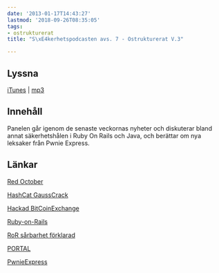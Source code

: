 ```yaml
---
date: '2013-01-17T14:43:27'
lastmod: '2018-09-26T08:35:05'
tags:
- ostrukturerat
title: "S\xE4kerhetspodcasten avs. 7 - Ostrukturerat V.3"

---
```

## Lyssna

[iTunes](https://itunes.apple.com/se/podcast/sakerhetspodcasten/id576469997?l=en&mt=2)  \| [mp3](http://traffic.libsyn.com/sakerhetspodcasten/podcast8.mp3)

## Innehåll

Panelen går igenom de senaste veckornas nyheter och diskuterar bland annat säkerhetshålen
i Ruby On Rails och Java, och berättar om nya leksaker från Pwnie Express.

## Länkar

[Red October](http://www.kaspersky.com/about/news/virus/2013/Kaspersky_Lab_Identifies_Operation_Red_October_an_Advanced_Cyber_Espionage_Campaign_Targeting_Diplomatic_and_Government_Institutions_Worldwide)

[HashCat GaussCrack](http://hashcat.net/oclGaussCrack/)

[Hackad BitCoinExchange](https://bitcointalk.org/index.php?topic=135919.0)

[Ruby-on-Rails](http://cve.mitre.org/cgi-bin/cvename.cgi?name=CVE-2013-0156)

[RoR sårbarhet förklarad](http://blog.codeclimate.com/blog/2013/01/10/rails-remote-code-execution-vulnerability-explained/)

[PORTAL](https://github.com/grugq/portal)

[PwnieExpress](http://pwnieexpress.com/)

